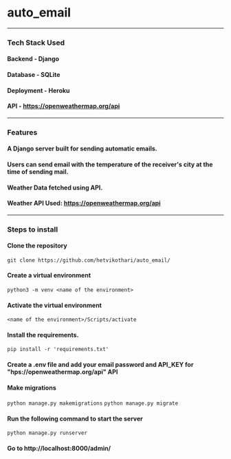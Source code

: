 # auto_email

_____________________________________________________________________________________________

### Tech Stack Used
#### Backend - Django
#### Database - SQLite
#### Deployment - Heroku
#### API - https://openweathermap.org/api

_____________________________________________________________________________________________

### Features
#### A Django server built for sending automatic emails.
#### Users can send email with the temperature of the receiver's city at the time of sending mail.
#### Weather Data fetched using API.
#### Weather API Used: https://openweathermap.org/api

________________________________________________________________________________________________

### Steps to install
#### Clone the repository
`git clone https://github.com/hetvikothari/auto_email/`
#### Create a virtual environment 
`python3 -m venv <name of the environment>`
#### Activate the virtual environment 
`<name of the environment>/Scripts/activate`
#### Install the requirements.
`pip install -r 'requirements.txt'`
#### Create a .env file and add your email password and API_KEY for "hps://openweathermap.org/api" API
#### Make migrations
`python manage.py makemigrations`
`python manage.py migrate`
#### Run the following command to start the server
`python manage.py runserver`
#### Go to http://localhost:8000/admin/
